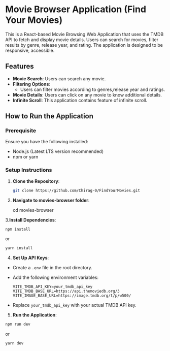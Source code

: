  # Movie Browser Application (Find Your Movies)

This is a React-based Movie Browsing Web Application that uses the TMDB API to fetch and display movie details. Users can search for movies, filter results by genre, release year, and rating. The application is designed to be responsive, accessible.

## Features

- **Movie Search**: Users can search any movie.
- **Filtering Options**:
  -  Users can filter movies according to genres,release year and ratings.
- **Movie Details**:  Users can click on any movie to know additional details.
- **Infinite Scroll**: This application contains feature of infinite scroll.

## How to Run the Application
### Prerequisite
Ensure you have the following installed:
- Node.js (Latest LTS version recommended)
- npm or yarn

### Setup Instructions
1. **Clone the Repository**:
   
   ```sh
   git clone https://github.com/Chirag-0/FindYourMovies.git
   ```   
   
3. **Navigate to movies-browser folder**:
        
   cd movies-browser
   
3.**Install Dependencies**:
   ```sh
   npm install
   ```
   or
   ```sh
   yarn install
   ```


  
   
4. **Set Up API Keys**:

  - Create a `.env` file in the root directory.
  
  - Add the following environment variables:   
     ```env
    VITE_TMDB_API_KEY=your_tmdb_api_key
    VITE_TMDB_BASE_URL=https://api.themoviedb.org/3
    VITE_IMAGE_BASE_URL=https://image.tmdb.org/t/p/w500/
     ```
   
   - Replace `your_tmdb_api_key` with your actual TMDB API key.

5.  **Run the Application**:
   ```sh
   npm run dev
   ```
   or
   ```sh
   yarn dev
   ```
